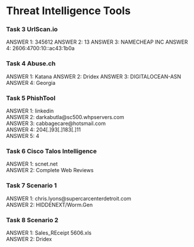 <h1> Threat Intelligence Tools </h1>

<h3> Task 3  UrlScan.io </h3>
  ANSWER 1: 345612
  ANSWER 2: 13
  ANSWER 3: NAMECHEAP INC
  ANSWER 4: 2606:4700:10::ac43:1b0a

<h3> Task 4  Abuse.ch </h3>
  ANSWER 1: Katana
  ANSWER 2: Dridex
  ANSWER 3: DIGITALOCEAN-ASN
  ANSWER 4: Georgia

<h3> Task 5  PhishTool </h3>
  ANSWER 1: linkedin <br/>
  ANSWER 2: darkabutla@sc500.whpservers.com <br/>
  ANSWER 3: cabbagecare@hotsmail.com <br/>
  ANSWER 4: 204[.]93[.]183[.]11 <br/>
  ANSWER 5: 4
  
<h3> Task 6  Cisco Talos Intelligence </h3>
  ANSWER 1: scnet.net <br/>
  ANSWER 2: Complete Web Reviews <br/>
  
<h3> Task 7  Scenario 1 </h3>
  ANSWER 1: chris.lyons@supercarcenterdetroit.com <br/> 
  ANSWER 2: HIDDENEXT/Worm.Gen <br/> 

<h3> Task 8  Scenario 2</h3>
  ANSWER 1:	Sales_REceipt 5606.xls <br/>
  ANSWER 2: Dridex <br/>
  
